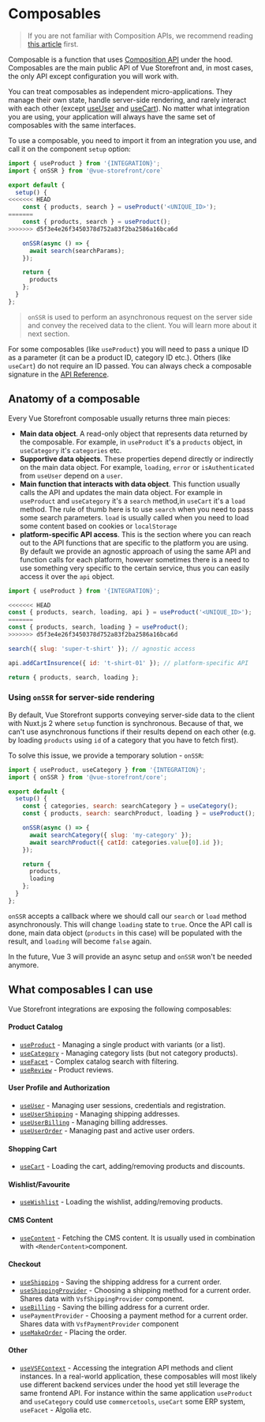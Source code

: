 # Composables

> If you are not familiar with Composition APIs, we recommend reading [this article](/guide/composition-api.html) first.

Composable is a function that uses [Composition API](/guide/composition-api.html) under the hood. Composables are the main public API of Vue Storefront and, in most cases, the only API except configuration you will work with.

You can treat composables as independent micro-applications. They manage their own state, handle server-side rendering, and rarely interact with each other (except [useUser](/composables/use-user.html) and [useCart](/composables/use-cart.html)). No matter what integration you are using, your application will always have the same set of composables with the same interfaces.

To use a composable, you need to import it from an integration you use, and call it on the component `setup` option:

```js
import { useProduct } from '{INTEGRATION}';
import { onSSR } from '@vue-storefront/core`

export default {
  setup() {
<<<<<<< HEAD
    const { products, search } = useProduct('<UNIQUE_ID>');
=======
    const { products, search } = useProduct();
>>>>>>> d5f3e4e26f3450378d752a83f2ba2586a16bca6d

    onSSR(async () => {
      await search(searchParams);
    });

    return {
      products
    };
  }
};
```

> `onSSR` is used to perform an asynchronous request on the server side and convey the received data to the client. You will learn more about it next section.

For some composables (like `useProduct`) you will need to pass a unique ID as a parameter (it can be a product ID, category ID etc.). Others (like `useCart`) do not require an ID passed. You can always check a composable signature in the [API Reference](../core/api-reference/core.html).

## Anatomy of a composable

Every Vue Storefront composable usually returns three main pieces:

- **Main data object**. A read-only object that represents data returned by the composable. For example, in `useProduct` it's a `products` object, in `useCategory` it's `categories` etc.
- **Supportive data objects**. These properties depend directly or indirectly on the main data object. For example, `loading`, `error` or `isAuthenticated` from `useUser` depend on a `user`.
- **Main function that interacts with data object**. This function usually calls the API and updates the main data object. For example in `useProduct` and `useCategory` it's a `search` method,in `useCart` it's a `load` method. The rule of thumb here is to use `search` when you need to pass some search parameters. `load` is usually called when you need to load some content based on cookies or `localStorage`
- **platform-specific API access**. This is the section where you can reach out to the API functions that are specific to the platform you are using. By default we provide an agnostic approach of using the same API and function calls for each platform, however sometimes there is a need to use something very specific to the certain service, thus you can easily access it over the `api` object.

```js
import { useProduct } from '{INTEGRATION}';

<<<<<<< HEAD
const { products, search, loading, api } = useProduct('<UNIQUE_ID>');
=======
const { products, search, loading } = useProduct();
>>>>>>> d5f3e4e26f3450378d752a83f2ba2586a16bca6d

search({ slug: 'super-t-shirt' }); // agnostic access

api.addCartInsurence({ id: 't-shirt-01' }); // platform-specific API

return { products, search, loading };
```

### Using `onSSR` for server-side rendering

By default, Vue Storefront supports conveying server-side data to the client with Nuxt.js 2 where `setup` function is synchronous. Because of that, we can't use asynchronous functions if their results depend on each other (e.g. by loading `products` using `id` of a category that you have to fetch first).

To solve this issue, we provide a temporary solution - `onSSR`:

```js
import { useProduct, useCategory } from '{INTEGRATION}';
import { onSSR } from '@vue-storefront/core';

export default {
  setup() {
    const { categories, search: searchCategory } = useCategory();
    const { products, search: searchProduct, loading } = useProduct();

    onSSR(async () => {
      await searchCategory({ slug: 'my-category' });
      await searchProduct({ catId: categories.value[0].id });
    });

    return {
      products,
      loading
    };
  }
};
```

`onSSR` accepts a callback where we should call our `search` or `load` method asynchronously. This will change `loading` state to `true`. Once the API call is done, main data object (`products` in this case) will be populated with the result, and `loading` will become `false` again.

In the future, Vue 3 will provide an async setup and `onSSR` won't be needed anymore.

## What composables I can use

Vue Storefront integrations are exposing the following composables:

#### Product Catalog

- [`useProduct`](../core/api-reference/core.useproduct.html) - Managing a single product with variants (or a list).
- [`useCategory`](../core/api-reference/core.usecategory.html) - Managing category lists (but not category products).
- [`useFacet`](../core/api-reference/core.usefacet.html) - Complex catalog search with filtering.
- [`useReview`](../core/api-reference/core.usereview.html) - Product reviews.

#### User Profile and Authorization

- [`useUser`](../core/api-reference/core.useuser.html) - Managing user sessions, credentials and registration.
- [`useUserShipping`](../core/api-reference/core.useusershipping.html) - Managing shipping addresses.
- [`useUserBilling`](../core/api-reference/core.useuserbilling.html) - Managing billing addresses.
- [`useUserOrder`](../core/api-reference/core.useuserorder.html) - Managing past and active user orders.

#### Shopping Cart

- [`useCart`](../core/api-reference/core.usecart.html) - Loading the cart, adding/removing products and discounts.

#### Wishlist/Favourite

- [`useWishlist`](../core/api-reference/core.usewishlist.html) - Loading the wishlist, adding/removing products.

#### CMS Content

- [`useContent`](../core/api-reference/core.usecontent.html) - Fetching the CMS content. It is usually used in combination with `<RenderContent>`component.

#### Checkout

- [`useShipping`](../core/api-reference/core.useshipping.html) - Saving the shipping address for a current order.
- [`useShippingProvider`](../core/api-reference/core.useshippingprovider.html) - Choosing a shipping method for a current order. Shares data with `VsfShippingProvider` component.
- [`useBilling`](../core/api-reference/core.usebilling.html) - Saving the billing address for a current order.
- `usePaymentProvider` - Choosing a payment method for a current order. Shares data with `VsfPaymentProvider` component
- [`useMakeOrder`](../core/api-reference/core.usemakeorder.html) - Placing the order.

#### Other

- [`useVSFContext`](../core/api-reference/core.usevsfcontext.html) - Accessing the integration API methods and client instances.
In a real-world application, these composables will most likely use different backend services under the hood yet still leverage the same frontend API. For instance within the same application `useProduct` and `useCategory` could use `commercetools`, `useCart` some ERP system, `useFacet` - Algolia etc.
